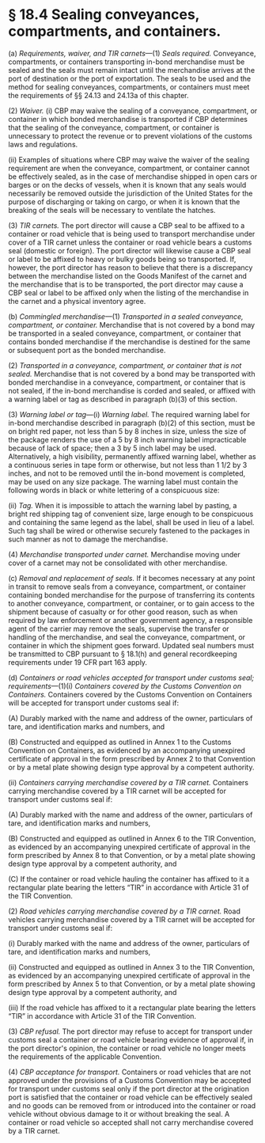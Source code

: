 # § 18.4   Sealing conveyances, compartments, and containers.

(a) *Requirements, waiver, and TIR carnets*—(1) *Seals required.* Conveyance, compartments, or containers transporting in-bond merchandise must be sealed and the seals must remain intact until the merchandise arrives at the port of destination or the port of exportation. The seals to be used and the method for sealing conveyances, compartments, or containers must meet the requirements of §§ 24.13 and 24.13a of this chapter.


(2) *Waiver.* (i) CBP may waive the sealing of a conveyance, compartment, or container in which bonded merchandise is transported if CBP determines that the sealing of the conveyance, compartment, or container is unnecessary to protect the revenue or to prevent violations of the customs laws and regulations.


(ii) Examples of situations where CBP may waive the waiver of the sealing requirement are when the conveyance, compartment, or container cannot be effectively sealed, as in the case of merchandise shipped in open cars or barges or on the decks of vessels, when it is known that any seals would necessarily be removed outside the jurisdiction of the United States for the purpose of discharging or taking on cargo, or when it is known that the breaking of the seals will be necessary to ventilate the hatches.


(3) *TIR carnets.* The port director will cause a CBP seal to be affixed to a container or road vehicle that is being used to transport merchandise under cover of a TIR carnet unless the container or road vehicle bears a customs seal (domestic or foreign). The port director will likewise cause a CBP seal or label to be affixed to heavy or bulky goods being so transported. If, however, the port director has reason to believe that there is a discrepancy between the merchandise listed on the Goods Manifest of the carnet and the merchandise that is to be transported, the port director may cause a CBP seal or label to be affixed only when the listing of the merchandise in the carnet and a physical inventory agree.


(b) *Commingled merchandise*—(1) *Transported in a sealed conveyance, compartment, or container.* Merchandise that is not covered by a bond may be transported in a sealed conveyance, compartment, or container that contains bonded merchandise if the merchandise is destined for the same or subsequent port as the bonded merchandise.


(2) *Transported in a conveyance, compartment, or container that is not sealed.* Merchandise that is not covered by a bond may be transported with bonded merchandise in a conveyance, compartment, or container that is not sealed, if the in-bond merchandise is corded and sealed, or affixed with a warning label or tag as described in paragraph (b)(3) of this section.


(3) *Warning label or tag*—(i) *Warning label.* The required warning label for in-bond merchandise described in paragraph (b)(2) of this section, must be on bright red paper, not less than 5 by 8 inches in size, unless the size of the package renders the use of a 5 by 8 inch warning label impracticable because of lack of space; then a 3 by 5 inch label may be used. Alternatively, a high visibility, permanently affixed warning label, whether as a continuous series in tape form or otherwise, but not less than 1
1/2 by 3 inches, and not to be removed until the in-bond movement is completed, may be used on any size package. The warning label must contain the following words in black or white lettering of a conspicuous size:


(ii) *Tag.* When it is impossible to attach the warning label by pasting, a bright red shipping tag of convenient size, large enough to be conspicuous and containing the same legend as the label, shall be used in lieu of a label. Such tag shall be wired or otherwise securely fastened to the packages in such manner as not to damage the merchandise.


(4) *Merchandise transported under carnet.* Merchandise moving under cover of a carnet may not be consolidated with other merchandise.


(c) *Removal and replacement of seals.* If it becomes necessary at any point in transit to remove seals from a conveyance, compartment, or container containing bonded merchandise for the purpose of transferring its contents to another conveyance, compartment, or container, or to gain access to the shipment because of casualty or for other good reason, such as when required by law enforcement or another government agency, a responsible agent of the carrier may remove the seals, supervise the transfer or handling of the merchandise, and seal the conveyance, compartment, or container in which the shipment goes forward. Updated seal numbers must be transmitted to CBP pursuant to § 18.1(h) and general recordkeeping requirements under 19 CFR part 163 apply.


(d) *Containers or road vehicles accepted for transport under customs seal; requirements*—(1)(i) *Containers covered by the Customs Convention on Containers.* Containers covered by the Customs Convention on Containers will be accepted for transport under customs seal if:


(A) Durably marked with the name and address of the owner, particulars of tare, and identification marks and numbers, and


(B) Constructed and equipped as outlined in Annex 1 to the Customs Convention on Containers, as evidenced by an accompanying unexpired certificate of approval in the form prescribed by Annex 2 to that Convention or by a metal plate showing design type approval by a competent authority.


(ii) *Containers carrying merchandise covered by a TIR carnet.* Containers carrying merchandise covered by a TIR carnet will be accepted for transport under customs seal if:


(A) Durably marked with the name and address of the owner, particulars of tare, and identification marks and numbers,


(B) Constructed and equipped as outlined in Annex 6 to the TIR Convention, as evidenced by an accompanying unexpired certificate of approval in the form prescribed by Annex 8 to that Convention, or by a metal plate showing design type approval by a competent authority, and


(C) If the container or road vehicle hauling the container has affixed to it a rectangular plate bearing the letters “TIR” in accordance with Article 31 of the TIR Convention.


(2) *Road vehicles carrying merchandise covered by a TIR carnet.* Road vehicles carrying merchandise covered by a TIR carnet will be accepted for transport under customs seal if:


(i) Durably marked with the name and address of the owner, particulars of tare, and identification marks and numbers,


(ii) Constructed and equipped as outlined in Annex 3 to the TIR Convention, as evidenced by an accompanying unexpired certificate of approval in the form prescribed by Annex 5 to that Convention, or by a metal plate showing design type approval by a competent authority, and


(iii) If the road vehicle has affixed to it a rectangular plate bearing the letters “TIR” in accordance with Article 31 of the TIR Convention.


(3) *CBP refusal.* The port director may refuse to accept for transport under customs seal a container or road vehicle bearing evidence of approval if, in the port director's opinion, the container or road vehicle no longer meets the requirements of the applicable Convention.


(4) *CBP acceptance for transport.* Containers or road vehicles that are not approved under the provisions of a Customs Convention may be accepted for transport under customs seal only if the port director at the origination port is satisfied that the container or road vehicle can be effectively sealed and no goods can be removed from or introduced into the container or road vehicle without obvious damage to it or without breaking the seal. A container or road vehicle so accepted shall not carry merchandise covered by a TIR carnet.




